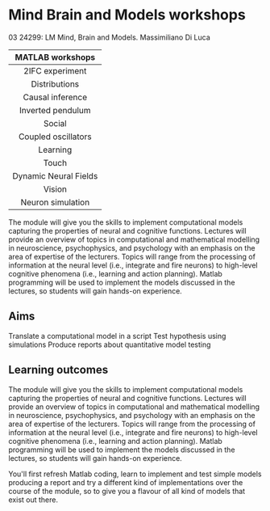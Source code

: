# Mind Brain and Models workshops 
03 24299: LM Mind, Brain and Models. Massimiliano Di Luca

|   MATLAB workshops     
|:-------------------:
|   2IFC experiment   	
|    Distributions    	
|   Causal inference  	
|  Inverted pendulum  	
|        Social       	
| Coupled oscillators 	
|       Learning      
|        Touch        
|      Dynamic Neural Fields     
|        Vision 
|     Neuron simulation 

The module will give you the skills to implement computational models capturing the properties of neural and cognitive functions. Lectures will provide an overview of topics in computational and mathematical modelling in neuroscience, psychophysics, and psychology with an emphasis on the area of expertise of the lecturers. Topics will range from the processing of information at the neural level (i.e., integrate and fire neurons) to high-level cognitive phenomena (i.e., learning and action planning). Matlab programming will be used to implement the models discussed in the lectures, so students will gain hands-on experience.

## Aims
Translate a computational model in a script
Test hypothesis using simulations
Produce reports about quantitative model testing
## Learning outcomes
The module will give you the skills to implement computational models capturing the properties of neural and cognitive functions. Lectures will provide an overview of topics in computational and mathematical modelling in neuroscience, psychophysics, and psychology with an emphasis on the area of expertise of the lecturers. Topics will range from the processing of information at the neural level (i.e., integrate and fire neurons) to high-level cognitive phenomena (i.e., learning and action planning). Matlab programming will be used to implement the models discussed in the lectures, so students will gain hands-on experience.

You'll first refresh Matlab coding, learn to implement and test simple models producing a report and try a different kind of implementations over the course of the module, so to give you a flavour of all kind of models that exist out there.
